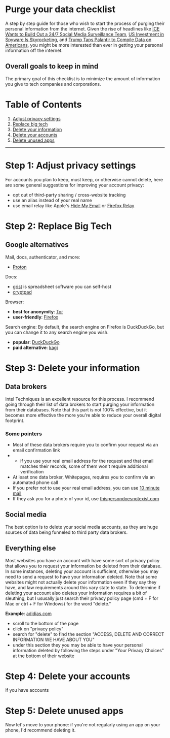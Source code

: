# Purge your data checklist
A step by step guide for those who wish to start the process of purging their personal information from the internet. Given the rise of headlines like [ICE Wants to Build Out a 24/7 Social Media Surveillance Team](https://www.wired.com/story/ice-social-media-surveillance-24-7-contract/), [US Investment in Spyware Is Skyrocketing](https://www.wired.com/story/us-spyware-investment/), and [Trump Taps Palantir to Compile Data on Americans](https://www.nytimes.com/2025/05/30/technology/trump-palantir-data-americans.html), you might be more interested than ever in getting your personal information off the internet.

## Overall goals to keep in mind
The primary goal of this checklist is to minimize the amount of information you give to tech companies and corporations.

# Table of Contents
1. [Adjust privacy settings](#step-1-adjust-privacy-settings)
2. [Replace big tech](#step-2-replace-big-tech)
3. [Delete your information](#step-3-delete-your-information)
5. [Delete your accounts](#step-4-delete-your-accounts)
6. [Delete unused apps](#step-5-delete-unused-apps)

---

# Step 1: Adjust privacy settings
For accounts you plan to keep, must keep, or otherwise cannot delete, here are some general suggestions for improving your account privacy:
- opt out of third-party sharing / cross-website tracking
- use an alias instead of your real name
- use email relay like Apple's [Hide My Email](https://support.apple.com/guide/iphone/create-and-manage-hide-my-email-addresses-iphcb02e76f7/ios) or [Firefox Relay](https://relay.firefox.com/)

# Step 2: Replace Big Tech

## Google alternatives

Mail, docs, authenticator, and more:
- [Proton](https://proton.me/)

Docs:
- [grist](https://www.getgrist.com/) is spreadsheet software you can self-host
- [cryptpad](https://cryptpad.fr/)

Browser:
- **best for anonymity**: [Tor](https://www.torproject.org/)
- **user-friendly**: [Firefox](https://www.firefox.com/en-US/)

Search engine:
By default, the search engine on Firefox is DuckDuckGo, but you can change it to any search engine you wish.
- **popular**: [DuckDuckGo](https://duckduckgo.com/)
- **paid alternative**: [kagi](https://kagi.com/)

# Step 3: Delete your information

## Data brokers
Intel Techniques is an excellent resource for this process. I recommend going through their list of data brokers to start purging your information from their databases. Note that this part is not 100% effective, but it becomes more effective the more you're able to reduce your overall digital footprint.

### Some pointers
- Most of these data brokers require you to confirm your request via an email confirmation link
- - if you use your real email address for the request and that email matches their records, some of them won't require additional verification
- At least one data broker, Whitepages, requires you to confirm via an automated phone call
- If you prefer not to use your real email address, you can use [10 minute mail](https://10minutemail.com/)
- If they ask you for a photo of your id, use [thispersondoesnotexist.com](https://thispersondoesnotexist.com/)

## Social media
The best option is to delete your social media accounts, as they are huge sources of data being funneled to third party data brokers.

## Everything else
Most websites you have an account with have some sort of privacy policy that allows you to request your information be deleted from their database. In some instances, deleting your account is sufficient, otherwise you may need to send a request to have your information deleted. Note that some websites might not actually delete your information even if they say they have, and law requirements around this vary state to state. To determine if deleting your account also deletes your information requires a bit of sleuthing, but I ususally just search their privacy policy page (cmd + F for Mac or ctrl + F for Windows) for the word "delete."

**Example**: [adidias.com](https://www.adidas.com/)
- scroll to the bottom of the page
- click on "privacy policy"
- search for "delete" to find the section "ACCESS, DELETE AND CORRECT INFORMATION WE HAVE ABOUT YOU"
- under this section they you may be able to have your personal information deleted by following the steps under "Your Privacy Choices" at the bottom of their website

# Step 4: Delete your accounts
If you have accounts

# Step 5: Delete unused apps
Now let's move to your phone: if you're not regularly using an app on your phone, I'd recommend deleting it.
